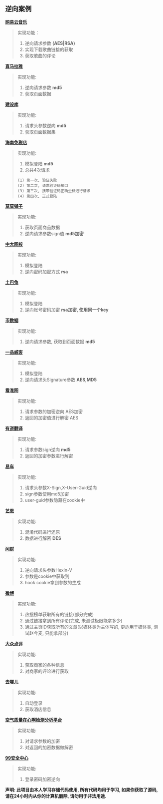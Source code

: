 ## 逆向案例
**[网易云音乐](https://music.163.com/)**
> 实现功能：
> 1. 逆向请求参数   **(AES|RSA)** 
> 2. 实现下载歌曲链接的获取
> 3. 获取歌曲的评论

**[喜马拉雅](https://www.ximalaya.com/category/a3_b10880/p2/)**
> 实现功能:
> 1. 逆向请求参数  **md5**
> 2. 获取页面数据

**[建设库](https://www.jiansheku.com/search/expired/?page=5)**
> 实现功能: 
> 1. 请求头参数逆向  **md5**
> 2. 获取页面数据集

**[海南免税店](https://m.hltmsp.com/passport/login?backURL=%2F%2Fm.hltmsp.com%2Fuser)**
> 实现功能:
> 1. 模拟登陆  **md5**
> 2. 总共4次请求
> ```
> (1) 第一次, 验证失败
> (2) 第二次, 请求验证码接口
> (3) 第三次, 携带验证码正确坐标进行请求
> (4) 第四次, 正式登陆

**[莫莫铺子](http://mmpz.ttzhuijuba.com/?r=/l&cids=9&site=classify&sort=0)**
> 实现功能: 
> 1. 获取页面商品数据
> 2. 逆向请求参数sign值  **md5加密**

**[中大网校](https://ke.wangxiao.cn/)**
> 实现功能:
> 1. 模拟登陆
> 2. 逆向密码加密方式  **rsa**

**[土巴兔](https://www.to8to.com/new_login.php)**
> 实现功能:
> 1. 模拟登陆
> 2. 逆向账号密码加密  **rsa加密, 使用同一个key**

**[币数据](https://www.mytokencap.com/)**
> 实现功能: 
> 1. 逆向请求参数, 获取到页面数据 **md5**


**[一品威客](https://www.epwk.com/login.html)**
> 实现功能:
> 1. 模拟登陆
> 2. 逆向请求头Signature参数 **AES,MD5**

**[看准网](https://www.kanzhun.com/search?cityCode=34&industryCodes=52&pageNum=1&query=%E6%93%8D%E4%BD%9C%E5%91%98&type=4)**

> 实现功能: 
> 1. 请求参数的加密逆向 AES加密
> 2. 返回的加密值进行解密 AES

**[有道翻译](https://fanyi.youdao.com/#/)**

> 实现功能:
> 1. 请求参数sign逆向 **md5**
> 2. 返回的加密参数进行解密

**[易车](https://car.yiche.com/siyucivic/peizhi/)**

> 实现功能:
> 1. 请求头参数X-Sign,X-User-Guid逆向
> 2. sign参数使用md5加密
> 3. user-guid参数隐藏在cookie中

**[艺恩](https://www.endata.com.cn/BoxOffice/BO/year/index.html)**

> 实现功能:
> 1. 混淆代码进行还原
> 2. 数据进行解密  **DES**

**[问财](https://www.iwencai.com/unifiedwap/result?w=%E6%B6%A8%E8%B7%8C%E5%B9%85%E5%A4%A7%E4%BA%8E%E7%AD%89%E4%BA%8E0%E5%B0%8F%E4%BA%8E%E7%AD%89%E4%BA%8E5%25%EF%BC%8C&querytype=fund&addSign=1712064372700)**

> 实现功能:
> 1. 逆向请求头参数Hexin-V
> 2. 参数是cookie中获取到
> 3. hook cookie拿到参数的生成

 **[微博](https://m.weibo.cn/)**
> 实现功能:
> 1. 热搜榜单获取所有的链接(部分完成)
> 2. 通过链接拿到所有评论(完成, 未测试极限能拿多少)
> 3. 通过主页ID获取所有的文章(以媒体类为主体写的, 更适用于媒体类, 测试赵今麦, 只能拿部分)

**[大众点评](https://www.dianping.com/)**
> 实现功能:
> 1. 获取商家的各种信息
> 2. 对商家的评论进行获取


**[去哪儿](https://www.qunar.com/)**
> 实现功能:
> 1. 自动登录
> 2. 获取酒店信息


**[空气质量在心啊检测分析平台](https://www.aqistudy.cn/)**
> 实现功能:
> 1. 对请求参数的加密
> 2. 对返回的加密数据做解密


**[99安全中心](https://aq.99.com/V3/NDUser_Login.htm)**
> 实现功能:
> 1. 登录密码加密逆向







**声明: 此项目由本人学习存储代码使用, 所有代码均用于学习, 如果你获取了源码, 请在24小时内从你的计算机删除, 请勿用于非法用途.**